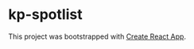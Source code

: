 # kp-spotlist

This project was bootstrapped with [Create React App](https://github.com/facebookincubator/create-react-app).

